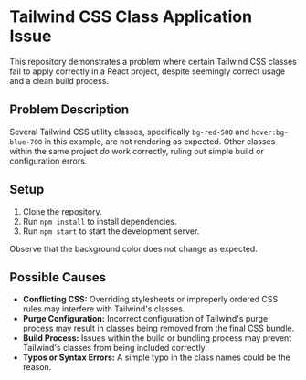 # Tailwind CSS Class Application Issue

This repository demonstrates a problem where certain Tailwind CSS classes fail to apply correctly in a React project, despite seemingly correct usage and a clean build process.

## Problem Description

Several Tailwind CSS utility classes, specifically `bg-red-500` and `hover:bg-blue-700` in this example, are not rendering as expected.  Other classes within the same project *do* work correctly, ruling out simple build or configuration errors.

## Setup

1.  Clone the repository.
2.  Run `npm install` to install dependencies.
3.  Run `npm start` to start the development server.

Observe that the background color does not change as expected.

## Possible Causes

* **Conflicting CSS:**  Overriding stylesheets or improperly ordered CSS rules may interfere with Tailwind's classes.
* **Purge Configuration:** Incorrect configuration of Tailwind's purge process may result in classes being removed from the final CSS bundle.
* **Build Process:** Issues within the build or bundling process may prevent Tailwind's classes from being included correctly.
* **Typos or Syntax Errors:** A simple typo in the class names could be the reason.